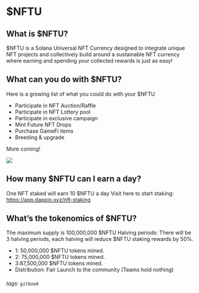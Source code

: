 # $NFTU

## What is $NFTU?

$NFTU is a Solana Universal NFT Currency designed to integrate unique NFT projects and collectively build around a sustainable NFT currency where earning and spending your collected rewards is just as easy!


## What can you do with $NFTU?

Here is a growing list of what you could do with your $NFTU
- Participate in NFT Auction/Raffle
- Participate in NFT Lottery pool
- Participate in exclusive campaign
- Mint Future NFT Drops
- Purchase GameFi items
- Breeding & upgrade

More coming!

![](https://hackmd.io/_uploads/SJ82teFI9.png)


## How many $NFTU can I earn a day?
One NFT staked will earn 10 $NFTU a day
Visit here to start staking: https://app.dappio.xyz/nft-staking


## What’s the tokenomics of $NFTU?
The maximum supply is 100,000,000 $NFTU
Halving periods: There will be 3 halving periods, each halving will reduce $NFTU staking rewards by 50%.
- 1: 50,000,000 $NFTU tokens mined. 
- 2: 75,000,000 $NFTU tokens mined. 
- 3:87,500,000 $NFTU tokens mined. 
- Distribution: Fair Launch to the community (Teams hold nothing)


###### tags: `gitbook`